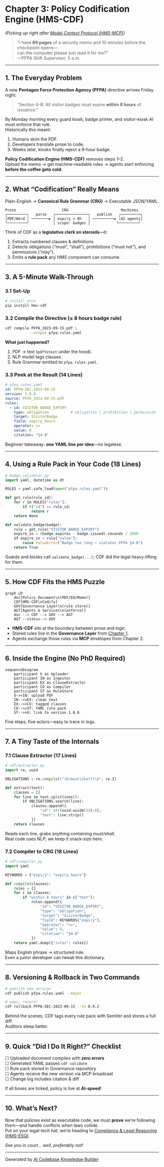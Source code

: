 # Chapter 3: Policy Codification Engine (HMS-CDF)

*(Picking up right after [Model Context Protocol (HMS-MCP)](02_model_context_protocol__hms_mcp__.md))*  

> “I have **86 pages** of a security memo and 10 minutes before the checkpoint opens—  
> can the computer please just read it for me?”  
> —PFPA Shift Supervisor, 5 a.m.

---

## 1. The Everyday Problem

A new **Pentagon Force Protection Agency (PFPA)** directive arrives Friday night:

> “Section 4-B: All visitor badges must expire **within 8 hours** of issuance.”

By Monday morning every guard kiosk, badge printer, and visitor-kiosk AI must enforce that rule.  
Historically this meant:

1. Humans skim the PDF.  
2. Developers translate prose to code.  
3. Weeks later, kiosks finally reject a 9-hour badge.

**Policy Codification Engine (HMS-CDF)** removes steps 1–2.  
Upload the memo → get machine-readable rules → agents start enforcing **before the coffee gets cold**.

---

## 2. What “Codification” Really Means

Plain-English → **Canonical Rule Grammar (CRG)** → Executable JSON/YAML.

```text
Prose                     CRG                        Machines
┌─────────┐   parse   ┌───────────────┐   publish   ┌─────────┐
│PDF/Word │ ────────► │ expiry < 8h   │ ──────────► │AI agents│
└─────────┘           │ scope: badges │            └─────────┘
```

Think of CDF as a **legislative clerk on steroids**—it:

1. Extracts numbered clauses & definitions.  
2. Detects obligations (“must”, “shall”), prohibitions (“must not”), and permissions (“may”).  
3. Emits a **rule pack** any HMS component can consume.

---

## 3. A 5-Minute Walk-Through

### 3.1 Set-Up

```bash
# install once
pip install hms-cdf
```

### 3.2 Compile the Directive (≤ 8 hours badge rule)

```bash
cdf compile PFPA_2023-09-15.pdf \
           --output pfpa.rules.yaml
```

**What just happened?**

1. PDF -> text (`pdftotext` under the hood).  
2. NLP model tags clauses.  
3. Rule Grammar emitted to `pfpa.rules.yaml`.

### 3.3 Peek at the Result (14 Lines)

```yaml
# pfpa.rules.yaml
id: PFPA-SEC-2023-09-15
version: 1.0.0
source: PFPA_2023-09-15.pdf
rules:
  - id: VISITOR_BADGE_EXPIRY
    type: obligation          # obligation | prohibition | permission
    target: VisitorBadge
    field: expiry_hours
    operator: <=
    value: 8
    citation: "§4-B"
```

Beginner takeaway: **one YAML line per idea**—no legalese.

---

## 4. Using a Rule Pack in Your Code (18 Lines)

```python
# badge_validator.py
import yaml, datetime as dt

RULES = yaml.safe_load(open("pfpa.rules.yaml"))

def get_rule(rule_id):
    for r in RULES["rules"]:
        if r["id"] == rule_id:
            return r
    return None

def validate_badge(badge):
    rule = get_rule("VISITOR_BADGE_EXPIRY")
    expire_in = (badge.expires - badge.issued).seconds / 3600
    if expire_in > rule["value"]:
        raise ValueError("Badge too long – violates PFPA §4-B")
    return True
```

Guards and kiosks call `validate_badge(...)`; CDF did the legal heavy-lifting for them.

---

## 5. How CDF Fits the HMS Puzzle

```mermaid
graph LR
    doc[Policy Document\n(PDF/EO/Memo)]
    CDF[HMS-CDF\nCodify]
    GOV[Governance Layer\n(rule store)]
    AGT[Agents & Services\n(enforce)]
    doc --> CDF --> GOV --> AGT
    AGT --status--> GOV
```

* **HMS-CDF** sits at the boundary between *prose* and *logic*.  
* Stored rules live in the **Governance Layer** from [Chapter 1](01_multi_layered_governance_architecture_.md).  
* Agents exchange those rules via **MCP** envelopes from Chapter 2.

---

## 6. Inside the Engine (No PhD Required)

```mermaid
sequenceDiagram
    participant U as Uploader
    participant IN as Ingestor
    participant EX as ClauseExtractor
    participant CO as Compiler
    participant ST as RuleStore
    U->>IN: upload PDF
    IN-->>EX: clean text
    EX-->>CO: tagged clauses
    CO-->>ST: YAML rule pack
    ST-->>U: link to version 1.0.0
```

Five steps, five actors—easy to trace in logs.

---

## 7. A Tiny Taste of the Internals

### 7.1 Clause Extractor (17 Lines)

```python
# cdf/extractor.py
import re, uuid

OBLIGATIONS = re.compile(r"\b(must|shall)\b", re.I)

def extract(text):
    clauses = []
    for line in text.splitlines():
        if OBLIGATIONS.search(line):
            clauses.append({
                "id": str(uuid.uuid4())[:8],
                "text": line.strip()
            })
    return clauses
```

Reads each line, grabs anything containing *must/shall*.  
Real code uses NLP; we keep it snack-size here.

### 7.2 Compiler to CRG (18 Lines)

```python
# cdf/compiler.py
import yaml

KEYWORDS = {"expiry": "expiry_hours"}

def compile(clauses):
    rules = []
    for c in clauses:
        if "within 8 hours" in c["text"]:
            rules.append({
                "id": "VISITOR_BADGE_EXPIRY",
                "type": "obligation",
                "target": "VisitorBadge",
                "field": KEYWORDS["expiry"],
                "operator": "<=",
                "value": 8,
                "citation": "§4-B"
            })
    return yaml.dump({"rules": rules})
```

Maps English phrase → structured rule.  
Even a junior developer can tweak this dictionary.

---

## 8. Versioning & Rollback in Two Commands

```bash
# publish new version
cdf publish pfpa.rules.yaml --major

# oops, revert!
cdf rollback PFPA-SEC-2023-09-15 --to 0.9.2
```

Behind the scenes, CDF tags every rule pack with SemVer and stores a full diff.  
Auditors sleep better.

---

## 9. Quick “Did I Do It Right?” Checklist

☐ Uploaded document compiles with **zero errors**  
☐ Generated YAML passes `cdf validate`  
☐ Rule pack stored in Governance repository  
☐ Agents receive the new version via MCP broadcast  
☐ Change log includes citation & diff

If all boxes are ticked, policy is live at **AI-speed**!

---

## 10. What’s Next?

Now that policies exist as executable code, we must **prove** we’re following them—and handle conflicts when laws collide.  
Put on your legal-tech hat; we’re heading to [Compliance & Legal Reasoning (HMS-ESQ)](04_compliance___legal_reasoning__hms_esq__.md).

*See you in court… well, preferably not!*

---

Generated by [AI Codebase Knowledge Builder](https://github.com/The-Pocket/Tutorial-Codebase-Knowledge)